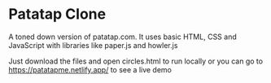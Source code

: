 # Patatap Clone
A toned down version of patatap.com. It uses basic HTML, CSS and JavaScript with libraries like paper.js and howler.js

Just download the files and open circles.html to run locally 
or you can go to https://patatapme.netlify.app/ to see a live demo
